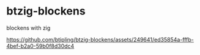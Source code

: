 # btzig-blockens
 blockens with zig


https://github.com/btipling/btzig-blockens/assets/249641/ed35854a-fffb-4bef-b2a0-59b0f8d30dc4

